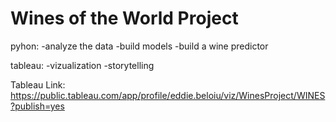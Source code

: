 # Wines of the World Project

pyhon: 
-analyze the data
-build models
-build a wine predictor
  
tableau:
-vizualization
-storytelling

Tableau Link: https://public.tableau.com/app/profile/eddie.beloiu/viz/WinesProject/WINES?publish=yes
